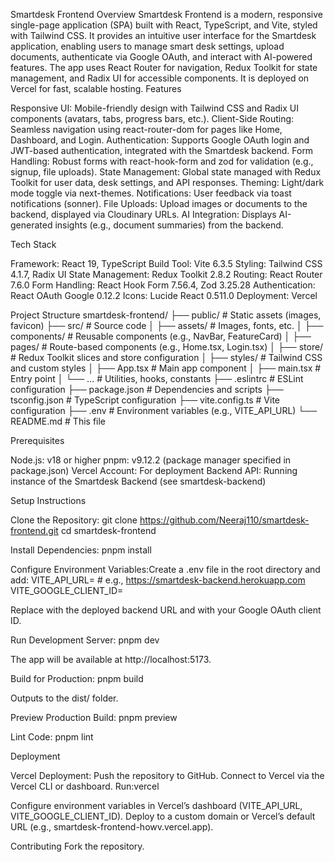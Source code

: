 Smartdesk Frontend
Overview
Smartdesk Frontend is a modern, responsive single-page application (SPA) built with React, TypeScript, and Vite, styled with Tailwind CSS. It provides an intuitive user interface for the Smartdesk application, enabling users to manage smart desk settings, upload documents, authenticate via Google OAuth, and interact with AI-powered features. The app uses React Router for navigation, Redux Toolkit for state management, and Radix UI for accessible components. It is deployed on Vercel for fast, scalable hosting.
Features

Responsive UI: Mobile-friendly design with Tailwind CSS and Radix UI components (avatars, tabs, progress bars, etc.).
Client-Side Routing: Seamless navigation using react-router-dom for pages like Home, Dashboard, and Login.
Authentication: Supports Google OAuth login and JWT-based authentication, integrated with the Smartdesk backend.
Form Handling: Robust forms with react-hook-form and zod for validation (e.g., signup, file uploads).
State Management: Global state managed with Redux Toolkit for user data, desk settings, and API responses.
Theming: Light/dark mode toggle via next-themes.
Notifications: User feedback via toast notifications (sonner).
File Uploads: Upload images or documents to the backend, displayed via Cloudinary URLs.
AI Integration: Displays AI-generated insights (e.g., document summaries) from the backend.

Tech Stack

Framework: React 19, TypeScript
Build Tool: Vite 6.3.5
Styling: Tailwind CSS 4.1.7, Radix UI
State Management: Redux Toolkit 2.8.2
Routing: React Router 7.6.0
Form Handling: React Hook Form 7.56.4, Zod 3.25.28
Authentication: React OAuth Google 0.12.2
Icons: Lucide React 0.511.0
Deployment: Vercel

Project Structure
smartdesk-frontend/
├── public/                 # Static assets (images, favicon)
├── src/                    # Source code
│   ├── assets/             # Images, fonts, etc.
│   ├── components/         # Reusable components (e.g., NavBar, FeatureCard)
│   ├── pages/              # Route-based components (e.g., Home.tsx, Login.tsx)
│   ├── store/              # Redux Toolkit slices and store configuration
│   ├── styles/             # Tailwind CSS and custom styles
│   ├── App.tsx             # Main app component
│   ├── main.tsx            # Entry point
│   └── ...                 # Utilities, hooks, constants
├── .eslintrc              # ESLint configuration
├── package.json            # Dependencies and scripts
├── tsconfig.json           # TypeScript configuration
├── vite.config.ts          # Vite configuration
├── .env                   # Environment variables (e.g., VITE_API_URL)
└── README.md               # This file

Prerequisites

Node.js: v18 or higher
pnpm: v9.12.2 (package manager specified in package.json)
Vercel Account: For deployment
Backend API: Running instance of the Smartdesk Backend (see smartdesk-backend)

Setup Instructions

Clone the Repository:
git clone https://github.com/Neeraj110/smartdesk-frontend.git
cd smartdesk-frontend


Install Dependencies:
pnpm install


Configure Environment Variables:Create a .env file in the root directory and add:
VITE_API_URL=<backend-api-url> # e.g., https://smartdesk-backend.herokuapp.com
VITE_GOOGLE_CLIENT_ID=<google-oauth-client-id>

Replace <backend-api-url> with the deployed backend URL and <google-oauth-client-id> with your Google OAuth client ID.

Run Development Server:
pnpm dev

The app will be available at http://localhost:5173.

Build for Production:
pnpm build

Outputs to the dist/ folder.

Preview Production Build:
pnpm preview


Lint Code:
pnpm lint



Deployment

Vercel Deployment:
Push the repository to GitHub.
Connect to Vercel via the Vercel CLI or dashboard.
Run:vercel

Configure environment variables in Vercel’s dashboard (VITE_API_URL, VITE_GOOGLE_CLIENT_ID).
Deploy to a custom domain or Vercel’s default URL (e.g., smartdesk-frontend-howv.vercel.app).


Contributing
Fork the repository.

